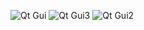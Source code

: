 ![Qt Gui](https://github.com/user-attachments/assets/778b0006-5512-44d4-a4da-741481268927)
![Qt Gui3](https://github.com/user-attachments/assets/87bb5b77-c11d-49cd-abb7-fa53b1542731)
![Qt Gui2](https://github.com/user-attachments/assets/2f61124d-dd31-4aae-be3d-eab48c707253)
